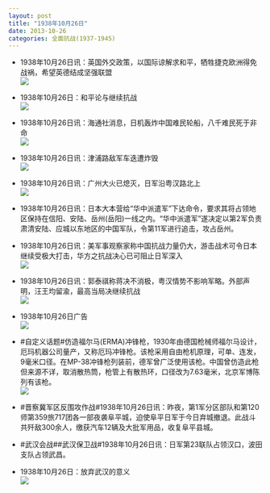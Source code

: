 ```yaml
---
layout: post
title: "1938年10月26日"
date: 2013-10-26
categories: 全面抗战(1937-1945)
---
```


<meta name="referrer" content="no-referrer" />

- 1938年10月26日讯：英国外交政策，以国际谅解求和平，牺牲捷克欧洲得免战祸，希望英德结成坚强联盟 <br/><img src="https://ww1.sinaimg.cn/large/aca367d8jw1e9yxsrc7g3j20cs1p87j8.jpg" />

- 1938年10月26日：和平论与继续抗战 <br/><img src="https://ww3.sinaimg.cn/large/aca367d8jw1e9yw2bn5x1j20cs0jo7b6.jpg" />

- 1938年10月26日讯：海通社消息，日机轰炸中国难民轮船，八千难民死于非命 <br/><img src="https://ww2.sinaimg.cn/large/aca367d8jw1e9yubw0isjj20f106nwfv.jpg" />

- 1938年10月26日讯：津浦路敌军车迭遭炸毁 <br/><img src="https://ww4.sinaimg.cn/large/aca367d8jw1e9yqv0dkr4j20eg074dhp.jpg" />

- 1938年10月26日讯：广州大火已熄灭，日军沿粤汉路北上 <br/><img src="https://ww1.sinaimg.cn/large/aca367d8jw1e9yne865l8j20cs14ogsl.jpg" />

- 1938年10月26日讯：日本大本营给“华中派遣军”下达命令，要求其将占领地区保持在信阳、安陆、岳州(岳阳)一线之内。“华中派遣军”遂决定以第2军负责肃清安陆、应城以东地区的中国军队，令第11军进行追击，攻占岳州。 

- 1938年10月26日讯：美军事观察家称中国抗战力量仍大，游击战术可令日本继续受极大打击，华方之抗战决心已可阻止日军深入 <br/><img src="https://ww2.sinaimg.cn/large/aca367d8jw1e9yi6wmlttj20cs13sgti.jpg" />

- 1938年10月26日讯：郭泰祺称蒋决不消极，粤汉情势不影响军略。外部声明，汪王均留渝，最高当局决继续抗战 <br/><img src="https://ww1.sinaimg.cn/large/aca367d8jw1e9yggg1g1fj20cs26lkag.jpg" />

- 1938年10月26日广告 <br/><img src="https://ww2.sinaimg.cn/large/aca367d8jw1e9yeq02vd3j20ci0jpq5y.jpg" />

- #自定义话题#仿造福尔马(ERMA)冲锋枪，1930年由德国枪械师福尔马设计，厄玛机器公司量产，又称厄玛冲锋枪。该枪采用自由枪机原理，可单、连发，9毫米口径。在MP-38冲锋枪列装前，德军曾广泛使用该枪。中国曾仿造此枪但来源不详，取消散热筒，枪管上有散热环，口径改为7.63毫米，北京军博陈列有该枪。 <br/><img src="https://ww1.sinaimg.cn/large/aca367d8jw1e9ycp3o4yej20c10lz0tp.jpg" />

- #晋察冀军区反围攻作战#1938年10月26日讯：昨夜，第1军分区部队和第120师第359旅717团各一部夜袭阜平城，迫使阜平日军于今日弃城撤退。此战斗共歼敌300余人，缴获汽车12辆及大批军用品，收复阜平县城。 

- #武汉会战##武汉保卫战#1938年10月26日讯：日军第23联队占领汉口，波田支队占领武昌。 

- 1938年10月26日：放弃武汉的意义 <br/><img src="https://ww4.sinaimg.cn/large/aca367d8jw1e9y7se3fl2j20cs0t946h.jpg" />


